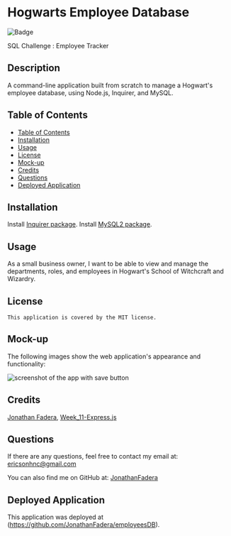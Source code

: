 # Hogwarts Employee Database

![Badge](https://img.shields.io/badge/License-MIT-blue.svg)

SQL Challenge : Employee Tracker

## Description 
A command-line application built from scratch to manage a Hogwart's employee database, using Node.js, Inquirer, and MySQL.

## Table of Contents 
  - [Table of Contents](#table-of-contents)
  - [Installation](#installation)
  - [Usage](#usage)
  - [License](#license)
  - [Mock-up](#mock-up)
  - [Credits](#credits)
  - [Questions](#questions)
  - [Deployed Application](#deployed-application)

## Installation
  Install [Inquirer package](https://www.npmjs.com/package/inquirer/v/8.2.4).
  Install [MySQL2 package](https://www.npmjs.com/package/mysql2).

## Usage
As a small business owner, I want to be able to view and manage the departments, roles, and employees in Hogwart's School of Witchcraft and Wizardry.

## License
    This application is covered by the MIT license.

## Mock-up
The following images show the web application's appearance and functionality:

  ![screenshot of the app with save button](./public/assets/images/Mock-up%20with%20save%20button.png)

## Credits
[Jonathan Fadera](https://github.com/JonathanFadera), [Week_11-Express.js](https://ucb.bootcampcontent.com/UCB-Coding-Bootcamp/UCB-VIRT-FSF-PT-01-2023-U-LOLC/-/tree/main/Week_11-Express)

## Questions
If there are any questions, feel free to contact my email at: ericsonhnc@gmail.com

You can also find me on GitHub at: [JonathanFadera](https://www.github.com/JonathanFadera)

## Deployed Application
This application was deployed at (https://github.com/JonathanFadera/employeesDB).
